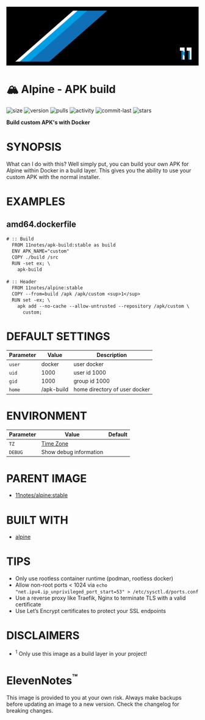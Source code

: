 ![Banner](https://github.com/11notes/defaults/blob/main/static/img/banner.png?raw=true)

# 🏔️ Alpine - APK build
![size](https://img.shields.io/docker/image-size/11notes/apk-build/stable?color=0eb305) ![version](https://img.shields.io/docker/v/11notes/apk-build/stable?color=eb7a09) ![pulls](https://img.shields.io/docker/pulls/11notes/apk-build?color=2b75d6) ![activity](https://img.shields.io/github/commit-activity/m/11notes/docker-apk-build?color=c91cb8) ![commit-last](https://img.shields.io/github/last-commit/11notes/docker-apk-build?color=c91cb8) ![stars](https://img.shields.io/docker/stars/11notes/apk-build?color=e6a50e)

**Build custom APK's with Docker**

# SYNOPSIS
What can I do with this? Well simply put, you can build your own APK for Alpine within Docker in a build layer. This gives you the ability to use your custom APK with the normal installer.

# EXAMPLES
## amd64.dockerfile
```shell
# :: Build
  FROM 11notes/apk-build:stable as build
  ENV APK_NAME="custom"
  COPY ./build /src
  RUN -set ex; \
    apk-build

# :: Header
  FROM 11notes/alpine:stable
  COPY --from=build /apk /apk/custom <sup>1</sup>
  RUN set -ex; \
    apk add --no-cache --allow-untrusted --repository /apk/custom \
      custom;
```

# DEFAULT SETTINGS
| Parameter | Value | Description |
| --- | --- | --- |
| `user` | docker | user docker |
| `uid` | 1000 | user id 1000 |
| `gid` | 1000 | group id 1000 |
| `home` | /apk-build | home directory of user docker |

# ENVIRONMENT
| Parameter | Value | Default |
| --- | --- | --- |
| `TZ` | [Time Zone](https://en.wikipedia.org/wiki/List_of_tz_database_time_zones) | |
| `DEBUG` | Show debug information | |

# PARENT IMAGE
* [11notes/alpine:stable](https://hub.docker.com/r/11notes/alpine)

# BUILT WITH
* [alpine](https://alpinelinux.org)

# TIPS
* Only use rootless container runtime (podman, rootless docker)
* Allow non-root ports < 1024 via `echo "net.ipv4.ip_unprivileged_port_start=53" > /etc/sysctl.d/ports.conf`
* Use a reverse proxy like Traefik, Nginx to terminate TLS with a valid certificate
* Use Let’s Encrypt certificates to protect your SSL endpoints

# DISCLAIMERS
* <sup>1</sup> Only use this image as a build layer in your project!

# ElevenNotes<sup>™️</sup>
This image is provided to you at your own risk. Always make backups before updating an image to a new version. Check the changelog for breaking changes.
    
